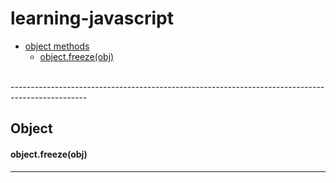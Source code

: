 # learning-javascript
  - <a href="#object">object methods</a>
    - <a href="#object_freeze">object.freeze(obj)</a>
 
 <br>
 -------------------------------------------------------------------------------------------------

<h2 id="object">
Object
</h2>
<h4 id="object_freeze">object.freeze(obj)</h4>
<p>
</p>

---------------------------------------------------------------------------------------------------
